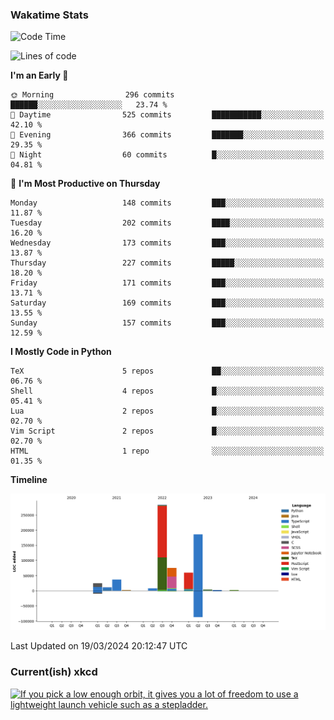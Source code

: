 ### Wakatime Stats
<!--START_SECTION:waka-->
![Code Time](http://img.shields.io/badge/Code%20Time-2%2C398%20hrs%2057%20mins-blue)

![Lines of code](https://img.shields.io/badge/From%20Hello%20World%20I%27ve%20Written-697.2%20thousand%20lines%20of%20code-blue)

**I'm an Early 🐤** 

```text
🌞 Morning                296 commits         ██████░░░░░░░░░░░░░░░░░░░   23.74 % 
🌆 Daytime                525 commits         ███████████░░░░░░░░░░░░░░   42.10 % 
🌃 Evening                366 commits         ███████░░░░░░░░░░░░░░░░░░   29.35 % 
🌙 Night                  60 commits          █░░░░░░░░░░░░░░░░░░░░░░░░   04.81 % 
```
📅 **I'm Most Productive on Thursday** 

```text
Monday                   148 commits         ███░░░░░░░░░░░░░░░░░░░░░░   11.87 % 
Tuesday                  202 commits         ████░░░░░░░░░░░░░░░░░░░░░   16.20 % 
Wednesday                173 commits         ███░░░░░░░░░░░░░░░░░░░░░░   13.87 % 
Thursday                 227 commits         █████░░░░░░░░░░░░░░░░░░░░   18.20 % 
Friday                   171 commits         ███░░░░░░░░░░░░░░░░░░░░░░   13.71 % 
Saturday                 169 commits         ███░░░░░░░░░░░░░░░░░░░░░░   13.55 % 
Sunday                   157 commits         ███░░░░░░░░░░░░░░░░░░░░░░   12.59 % 
```


**I Mostly Code in Python** 

```text
TeX                      5 repos             ██░░░░░░░░░░░░░░░░░░░░░░░   06.76 % 
Shell                    4 repos             █░░░░░░░░░░░░░░░░░░░░░░░░   05.41 % 
Lua                      2 repos             █░░░░░░░░░░░░░░░░░░░░░░░░   02.70 % 
Vim Script               2 repos             █░░░░░░░░░░░░░░░░░░░░░░░░   02.70 % 
HTML                     1 repo              ░░░░░░░░░░░░░░░░░░░░░░░░░   01.35 % 
```



**Timeline**

![Lines of Code chart](https://raw.githubusercontent.com/joshuajeschek/joshuajeschek/main/assets/bar_graph.png)


 Last Updated on 19/03/2024 20:12:47 UTC
<!--END_SECTION:waka-->

### Current(ish) xkcd
<a id="xkcd-a" title="If you pick a low enough orbit, it gives you a lot of freedom to use a lightweight launch vehicle such as a stepladder." href="https://www.xkcd.com" target="_blank">
        <img align="center" id="xkcd-img" src="https://imgs.xkcd.com/comics/moon_landing_mission_profiles.png" alt="If you pick a low enough orbit, it gives you a lot of freedom to use a lightweight launch vehicle such as a stepladder." height=300 />
</a>
